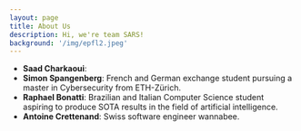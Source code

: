 ```yaml
---
layout: page
title: About Us
description: Hi, we're team SARS!
background: '/img/epfl2.jpeg'
---
```


* **Saad Charkaoui**:
* **Simon Spangenberg**: French and German exchange student pursuing a master in Cybersecurity from ETH-Zürich.
* **Raphael Bonatti**: Brazilian and Italian Computer Science student aspiring to produce SOTA results in the field of artificial intelligence.
* **Antoine Crettenand**: Swiss software engineer wannabee.

